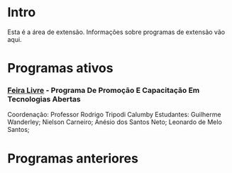# Intro

Esta é a área de extensão. Informações sobre programas de extensão vão aqui.

# Programas ativos

###  [Feira Livre](https://sites.google.com/a/uefs.br/proex/projetos-e-programas-de-extensao/122-2017) - Programa De Promoção E Capacitação Em Tecnologias Abertas 
Coordenação: Professor Rodrigo Tripodi Calumby
Estudantes: Guilherme Wanderley; Nielson Carneiro; Anésio dos Santos Neto; Leonardo de Melo Santos;


# Programas anteriores


